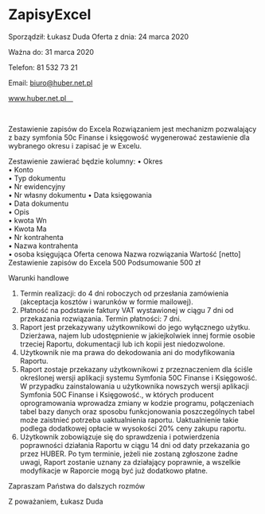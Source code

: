 ﻿# ZapisyExcel






	




	













Sporządził:	Łukasz Duda 
Oferta z dnia:	24 marca 2020 

Ważna do:	31 marca 2020

Telefon:	81 532 73 21

Email: 	biuro@huber.net.pl
	

www.huber.net.pl 


























 

Zestawienie zapisów do Excela
Rozwiązaniem jest mechanizm pozwalający z bazy symfonia 50c Finanse i księgowość wygenerować zestawienie dla wybranego okresu i zapisać je w Excelu.

Zestawienie zawierać będzie kolumny:
•	Okres	
•	Konto	
•	Typ dokumentu	
•	Nr ewidencyjny	
•	Nr własny dokumentu	
•	Data księgowania	
•	Data dokumentu	
•	Opis	
•	kwota Wn	
•	Kwota Ma	
•	Nr kontrahenta	
•	Nazwa kontrahenta	
•	osoba księgująca
Oferta cenowa
Nazwa rozwiązania	Wartość [netto]
Zestawienie zapisów do Excela	500
Podsumowanie	500 zł


Warunki handlowe

1.	Termin realizacji: do 4 dni roboczych od przesłania zamówienia (akceptacja kosztów 
i warunków w formie mailowej).
2.	Płatność na podstawie faktury VAT wystawionej w ciągu 7 dni od przekazania rozwiązania. Termin płatności: 7 dni.
3.	Raport jest przekazywany użytkownikowi do jego wyłącznego użytku. Dzierżawa, najem lub udostępnienie w jakiejkolwiek innej formie osobie trzeciej Raportu, dokumentacji lub ich kopii jest niedozwolone.
4.	Użytkownik nie ma prawa do dekodowania ani do modyfikowania Raportu.
5.	Raport zostaje przekazany użytkownikowi z przeznaczeniem dla ściśle określonej wersji
aplikacji systemu Symfonia 50C Finanse i Księgowość. W przypadku zainstalowania u użytkownika
nowszych wersji aplikacji Symfonia 50C Finanse i Księgowość., w których producent oprogramowania
wprowadza zmiany w kodzie programu, połączeniach tabel bazy danych oraz
sposobu funkcjonowania poszczególnych tabel może zaistnieć potrzeba
uaktualnienia raportu. Uaktualnienie takie podlega dodatkowej opłacie w wysokości
20% ceny zakupu raportu.
6.	Użytkownik zobowiązuje się do sprawdzenia i potwierdzenia poprawności działania Raportu w ciągu 14 dni od daty przekazania go przez HUBER. Po tym terminie, jeżeli nie zostaną zgłoszone żadne uwagi, Raport zostanie uznany za działający poprawnie, 
a wszelkie modyfikacje w Raporcie mogą być już dodatkowo płatne.


Zapraszam Państwa do dalszych rozmów

Z poważaniem, 
Łukasz Duda



